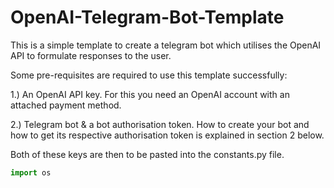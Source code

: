 # OpenAI-Telegram-Bot-Template

This is a simple template to create a telegram bot which utilises the OpenAI API to formulate responses to the user.

Some pre-requisites are required to use this template successfully:

  1.) An OpenAI API key. For this you need an OpenAI account with an attached payment method. 
   
  2.) Telegram bot & a bot authorisation token. How to create your bot and how to get its respective authorisation token is explained in section 2 below.
  
Both of these keys are then to be pasted into the constants.py file. 

```python
import os
```
